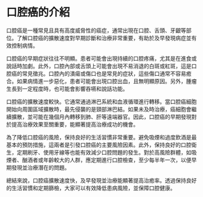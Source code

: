 # 口腔癌的介紹

口腔癌是一種常見且具有高度威脅性的癌症，通常出現在口腔、舌頭、牙齦等部位。了解口腔癌的擴散速度對早期診斷和治療非常重要，有助於及早發現病症並有效控制病情。

口腔癌的早期症狀往往不明顯。患者可能會出現持續的口腔疼痛，尤其是在進食或說話時加劇。此外，口腔內部或舌頭上可能會出現不易消退的白斑或紅斑，這是口腔癌的常見徵兆。口腔內的潰瘍或傷口也是常見的症狀，這些傷口通常不容易癒合。如果病情進一步惡化，患者可能會出現口腔出血，且無明顯原因。另外，腫瘤生長到一定程度時，也可能會影響吞嚥和說話功能。

口腔癌的擴散速度較快。它通常通過淋巴系統和血液循環進行轉移。當口腔癌細胞開始向周圍區域擴散時，最先侵襲的是頸部淋巴結。如果未及時治療，癌細胞會繼續擴散，並可能在幾個月內轉移到肺、肝等遠端器官。因此，口腔癌的早期發現對於提高治療效果至關重要，能顯著提高治療成功的機會。

為了降低口腔癌的風險，保持良好的生活習慣非常重要。避免吸煙和過度飲酒是最基本的預防措施，這兩者是引發口腔癌的主要風險因素。此外，保持良好的口腔衛生，定期刷牙、使用牙線等也能有效減少口腔問題的發生。對於高風險群體，如吸煙者、酗酒者或年齡較大的人群，應定期進行口腔檢查，至少每半年一次，以便早期發現並治療潛在的問題。

總結來說，口腔癌擴散速度快，及早發現並治療能顯著提高治癒率。透過保持良好的生活習慣和定期篩檢，大家可以有效降低患病風險，並保障口腔健康。
